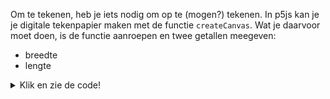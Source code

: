 <!--
## Digitaal tekenpapier
-->

Om te tekenen, heb je iets nodig om op te (mogen?) tekenen. In p5js kan je je digitale tekenpapier maken met
de functie `createCanvas`. Wat je daarvoor moet doen, is de functie aanroepen en twee getallen meegeven:
- breedte
- lengte

<details>
<summary>Klik en zie de code!</summary>

Je ziet papieren van verschillende grootte en kleur. Kan je een papier veranderen van grootte en kleur? 
(Kopieer en plak de code in je [editor](https://editor.p5js.org) )

```javascript
let papieren = [
    { breedte: 100, 
      lengte: 100, 
      kleur: { r: 220, g: 20, b: 60 } },
    { breedte: 200, 
      lengte: 100, 
      kleur: { r: 61, g: 89, b: 171 } },
    { breedte: 200, 
      lengte: 400, 
      kleur: { r: 60, g: 179, b: 113 } }
];

function setup() {
    papierNr = 0;
    createCanvas(papieren[papierNr].breedte, 
                 papieren[papierNr].lengte);
}

function draw() {
    background(papieren[papierNr].kleur.r, 
               papieren[papierNr].kleur.g, 
               papieren[papierNr].kleur.b);
}
```

</details>

